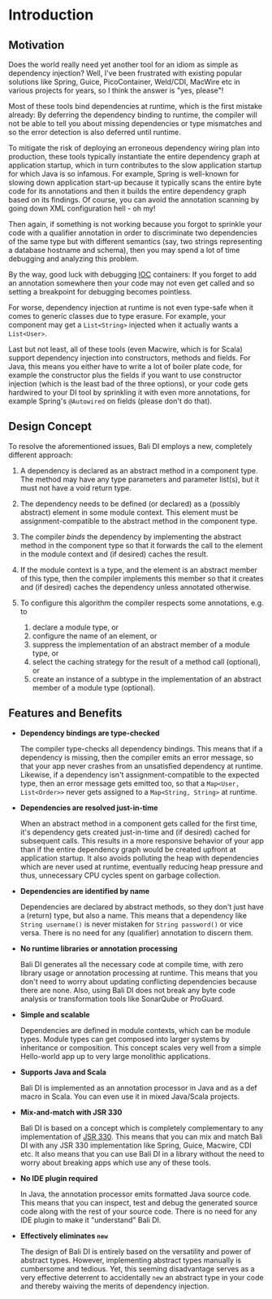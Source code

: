 # Introduction

## Motivation

Does the world really need yet another tool for an idiom as simple as dependency injection?
Well, I've been frustrated with existing popular solutions like Spring, Guice, PicoContainer, Weld/CDI, MacWire etc in
various projects for years, so I think the answer is "yes, please"!

Most of these tools bind dependencies at runtime, which is the first mistake already:
By deferring the dependency binding to runtime, the compiler will not be able to tell you about missing dependencies or
type mismatches and so the error detection is also deferred until runtime.

To mitigate the risk of deploying an erroneous dependency wiring plan into production, these tools typically instantiate
the entire dependency graph at application startup, which in turn contributes to the slow application startup for which
Java is so infamous.
For example, Spring is well-known for slowing down application start-up because it typically scans the entire byte code
for its annotations and then it builds the entire dependency graph based on its findings.
Of course, you can avoid the annotation scanning by going down XML configuration hell - oh my!

Then again, if something is not working because you forgot to sprinkle your code with a qualifier annotation in order to
discriminate two dependencies of the same type but with different semantics (say, two strings representing a database
hostname and schema), then you may spend a lot of time debugging and analyzing this problem.

By the way, good luck with debugging [IOC](https://en.wikipedia.org/wiki/Inversion_of_control) containers:
If you forget to add an annotation somewhere then your code may not even get called and so setting a breakpoint for
debugging becomes pointless.

For worse, dependency injection at runtime is not even type-safe when it comes to generic classes due to type erasure.
For example, your component may get a `List<String>` injected when it actually wants a `List<User>`.

Last but not least, all of these tools (even Macwire, which is for Scala) support dependency injection into
constructors, methods and fields. For Java, this means you either have to write a lot of boiler plate code, for example
the constructor plus the fields if you want to use constructor injection (which is the least bad of the three options),
or your code gets hardwired to your DI tool by sprinkling it with even more annotations, for example Spring's
`@Autowired` on fields (please don't do that).

## Design Concept

To resolve the aforementioned issues, Bali DI employs a new, completely different approach:

1. A dependency is declared as an abstract method in a component type.
   The method may have any type parameters and parameter list(s), but it must not have a void return type. 

1. The dependency needs to be defined (or declared) as a (possibly abstract) element in some module context.
   This element must be assignment-compatible to the abstract method in the component type.

1. The compiler _binds_ the dependency by implementing the abstract method in the component type so that it forwards the
   call to the element in the module context and (if desired) caches the result.

1. If the module context is a type, and the element is an abstract member of this type, then the compiler implements 
   this member so that it creates and (if desired) caches the dependency unless annotated otherwise.

1. To configure this algorithm the compiler respects some annotations, e.g. to
   1. declare a module type, or
   1. configure the name of an element, or
   1. suppress the implementation of an abstract member of a module type, or
   1. select the caching strategy for the result of a method call (optional), or
   1. create an instance of a subtype in the implementation of an abstract member of a module type (optional). 

## Features and Benefits

- **Dependency bindings are type-checked**

  The compiler type-checks all dependency bindings.
  This means that if a dependency is missing, then the compiler emits an error message, so that your app never crashes
  from an unsatisfied dependency at runtime. 
  Likewise, if a dependency isn't assignment-compatible to the expected type, then an error message gets emitted too,
  so that a `Map<User, List<Order>>` never gets assigned to a `Map<String, String>` at runtime.

- **Dependencies are resolved just-in-time**

  When an abstract method in a component gets called for the first time, it's dependency gets created just-in-time and
  (if desired) cached for subsequent calls. 
  This results in a more responsive behavior of your app than if the entire dependency graph would be created upfront
  at application startup.
  It also avoids polluting the heap with dependencies which are never used at runtime, eventually reducing heap 
  pressure and thus, unnecessary CPU cycles spent on garbage collection.

- **Dependencies are identified by name**

  Dependencies are declared by abstract methods, so they don't just have a (return) type, but also a name.
  This means that a dependency like `String username()` is never mistaken for `String password()` or vice versa.
  There is no need for any (qualifier) annotation to discern them.

- **No runtime libraries or annotation processing**

  Bali DI generates all the necessary code at compile time, with zero library usage or annotation processing at
  runtime.
  This means that you don't need to worry about updating conflicting dependencies because there are none.
  Also, using Bali DI does not break any byte code analysis or transformation tools like SonarQube or ProGuard. 

- **Simple and scalable**

  Dependencies are defined in module contexts, which can be module types.
  Module types can get composed into larger systems by inheritance or composition.
  This concept scales very well from a simple Hello-world app up to very large monolithic applications.

- **Supports Java and Scala**

  Bali DI is implemented as an annotation processor in Java and as a def macro in Scala.
  You can even use it in mixed Java/Scala projects.

- **Mix-and-match with JSR 330**

  Bali DI is based on a concept which is completely complementary to any implementation of
  [JSR 330](https://jcp.org/en/jsr/detail?id=330).
  This means that you can mix and match Bali DI with any JSR 330 implementation like Spring, Guice, Macwire, CDI etc.
  It also means that you can use Bali DI in a library without the need to worry about breaking apps which use any of
  these tools.

- **No IDE plugin required**

  In Java, the annotation processor emits formatted Java source code.
  This means that you can inspect, test and debug the generated source code along with the rest of your source code.
  There is no need for any IDE plugin to make it "understand" Bali DI.

- **Effectively eliminates `new`**

  The design of Bali DI is entirely based on the versatility and power of abstract types.
  However, implementing abstract types manually is cumbersome and tedious.
  Yet, this seeming disadvantage serves as a very effective deterrent to accidentally `new` an abstract type in your
  code and thereby waiving the merits of dependency injection.
